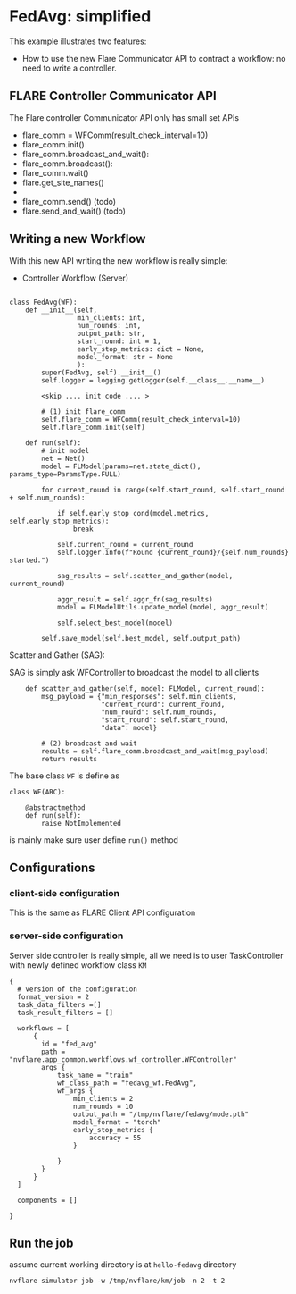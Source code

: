 # FedAvg: simplified

This example illustrates two features:
* How to use the new Flare Communicator API to contract a workflow: no need to write a controller.  

## FLARE Controller Communicator API

The Flare controller Communicator API only has small set APIs
* flare_comm = WFComm(result_check_interval=10)
* flare_comm.init()
* flare_comm.broadcast_and_wait():
* flare_comm.broadcast():
* flare_comm.wait()
* flare.get_site_names()
* 
* flare_comm.send()     (todo)
* flare.send_and_wait() (todo)

## Writing a new Workflow

With this new API writing the new workflow is really simple: 

* Controller Workflow (Server)

```

class FedAvg(WF):
    def __init__(self,
                 min_clients: int,
                 num_rounds: int,
                 output_path: str,
                 start_round: int = 1,
                 early_stop_metrics: dict = None,
                 model_format: str = None
                 ):
        super(FedAvg, self).__init__()
        self.logger = logging.getLogger(self.__class__.__name__)
        
        <skip .... init code .... >
 
        # (1) init flare_comm
        self.flare_comm = WFComm(result_check_interval=10)
        self.flare_comm.init(self)
        
    def run(self):
        # init model
        net = Net()
        model = FLModel(params=net.state_dict(), params_type=ParamsType.FULL)
        
        for current_round in range(self.start_round, self.start_round + self.num_rounds):
        
            if self.early_stop_cond(model.metrics, self.early_stop_metrics):
                break

            self.current_round = current_round
            self.logger.info(f"Round {current_round}/{self.num_rounds} started.")

            sag_results = self.scatter_and_gather(model, current_round)

            aggr_result = self.aggr_fn(sag_results)
            model = FLModelUtils.update_model(model, aggr_result)
            
            self.select_best_model(model)

        self.save_model(self.best_model, self.output_path)
```
Scatter and Gather (SAG): 

SAG is simply ask WFController to broadcast the model to all clients

```
    def scatter_and_gather(self, model: FLModel, current_round):
        msg_payload = {"min_responses": self.min_clients,
                       "current_round": current_round,
                       "num_round": self.num_rounds,
                       "start_round": self.start_round,
                       "data": model}

        # (2) broadcast and wait
        results = self.flare_comm.broadcast_and_wait(msg_payload)
        return results
```

The base class ```WF``` is define as

```
class WF(ABC):

    @abstractmethod
    def run(self):
        raise NotImplemented
```
is mainly make sure user define ```run()``` method
 
## Configurations

### client-side configuration

This is the same as FLARE Client API configuration

### server-side configuration

  Server side controller is really simple, all we need is to user TaskController with newly defined workflow class
```KM```

```
{
  # version of the configuration
  format_version = 2
  task_data_filters =[]
  task_result_filters = []

  workflows = [
      {
        id = "fed_avg"
        path = "nvflare.app_common.workflows.wf_controller.WFController"
        args {
            task_name = "train"
            wf_class_path = "fedavg_wf.FedAvg",
            wf_args {
                min_clients = 2
                num_rounds = 10
                output_path = "/tmp/nvflare/fedavg/mode.pth"
                model_format = "torch"
                early_stop_metrics {
                    accuracy = 55
                }

            }
        }
      }
  ]

  components = []

}

```


## Run the job

assume current working directory is at ```hello-fedavg``` directory 

```
nvflare simulator job -w /tmp/nvflare/km/job -n 2 -t 2
```
